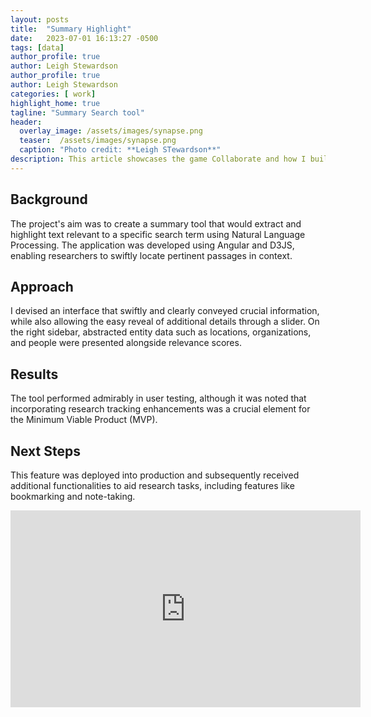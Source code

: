 ```yaml
---
layout: posts
title:  "Summary Highlight"
date:   2023-07-01 16:13:27 -0500
tags: [data]
author_profile: true
author: Leigh Stewardson
author_profile: true
author: Leigh Stewardson
categories: [ work]
highlight_home: true
tagline: "Summary Search tool"
header:
  overlay_image: /assets/images/synapse.png
  teaser:  /assets/images/synapse.png
  caption: "Photo credit: **Leigh STewardson**"
description: This article showcases the game Collaborate and how I build it.
---
```


## Background
The project's aim was to create a summary tool that would extract and highlight text relevant to a specific search term using Natural Language Processing. The application was developed using Angular and D3JS, enabling researchers to swiftly locate pertinent passages in context.

## Approach
I devised an interface that swiftly and clearly conveyed crucial information, while also allowing the easy reveal of additional details through a slider. On the right sidebar, abstracted entity data such as locations, organizations, and people were presented alongside relevance scores.

## Results
The tool performed admirably in user testing, although it was noted that incorporating research tracking enhancements was a crucial element for the Minimum Viable Product (MVP).

## Next Steps
This feature was deployed into production and subsequently received additional functionalities to aid research tasks, including features like bookmarking and note-taking.

<iframe width="560" height="315" src="https://www.youtube.com/embed/8HGH-G5lEtk?si=-jZ8xF2ezAWrzz_b" title="YouTube video player" frameborder="0" allow="accelerometer; autoplay; clipboard-write; encrypted-media; gyroscope; picture-in-picture; web-share" allowfullscreen></iframe>